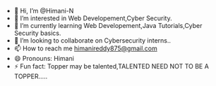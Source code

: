 - 👋 Hi, I’m @Himani-N
- 👀 I’m interested in Web Developement,Cyber Security.
- 🌱 I’m currently learning Web Developement,Java Tutorials,Cyber Security basics.
- 💞️ I’m looking to collaborate on Cybersecurity interns..
- 📫 How to reach me himanireddy875@gmail.com
- 😄 Pronouns: Himani
- ⚡ Fun fact: Topper may be talented,TALENTED NEED NOT TO BE A TOPPER.....

<!---
Himani-N/Himani-N is a ✨ special ✨ repository because its `README.md` (this file) appears on your GitHub profile.
You can click the Preview link to take a look at your changes.
--->
